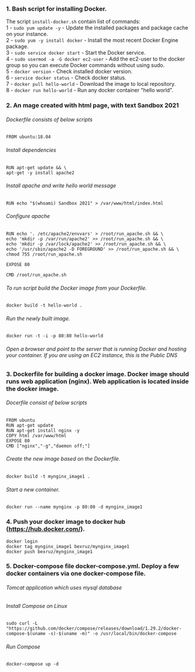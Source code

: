 ### 1. Bash script for installing Docker.  
  
The script ``install-docker.sh`` contain list of commands:  
1 - ``sudo yum update -y`` - Update the installed packages and package cache on your instance.  
2 - ``sudo yum -y install docker`` - Install the most recent Docker Engine package.  
3 - ``sudo service docker start`` -  Start the Docker service.  
4 - ``sudo usermod -a -G docker ec2-user`` - Add the ec2-user to the docker group so you can execute Docker commands without using sudo.  
5 - ``docker version`` - Check installed docker version.  
6 - ``service docker status`` - Check docker status.  
7 - ``docker pull hello-world`` - Download the image to local repository.  
8 - ``docker run hello-world`` - Run any docker container "hello world".  

### 2. An mage created with html page, with text <Username> Sandbox 2021  
  
###### Dockerfile consists of below scripts
``FROM ubuntu:18.04``

###### Install dependencies
``RUN apt-get update && \``  
``apt-get -y install apache2``  
  
###### Install apache and write hello world message  
``RUN echo "$(whoami) Sandbox 2021" > /var/www/html/index.html``  

###### Configure apache  
``RUN echo '. /etc/apache2/envvars' > /root/run_apache.sh && \``  
 ``echo 'mkdir -p /var/run/apache2' >> /root/run_apache.sh && \``  
 ``echo 'mkdir -p /var/lock/apache2' >> /root/run_apache.sh && \``  
 ``echo '/usr/sbin/apache2 -D FOREGROUND' >> /root/run_apache.sh && \``  
 ``chmod 755 /root/run_apache.sh``  

``EXPOSE 80``  
  
``CMD /root/run_apache.sh``  
###### To run script build the Docker image from your Dockerfile.  
``docker build -t hello-world .``  
###### Run the newly built image. 
``docker run -t -i -p 80:80 hello-world``  
###### Open a browser and point to the server that is running Docker and hosting your container. If you are using an EC2 instance, this is the Public DNS  
    
### 3. Dockerfile for building a docker image. Docker image should runs web application (nginx). Web application is located inside the docker image.  
  
###### Docerfile consist of below scripts
  
``FROM ubuntu``  
``RUN apt-get update``  
``RUN apt-get install nginx -y``  
``COPY html /var/www/html``  
``EXPOSE 80``  
``CMD ["nginx","-g","daemon off;"]``  

 ###### Create the new image based on the Dockerfile.  
``docker build -t mynginx_image1 .``  
 ###### Start a new container.  
``docker run --name mynginx -p 80:80 -d mynginx_image1``  
  
### 4.  Push your docker image to docker hub (https://hub.docker.com/).
  
 ``docker login``  
 ``docker tag mynginx_image1 bexruz/mynginx_image1``  
 ``docker push bexruz/mynginx_image1``  
  
### 5. Docker-compose file docker-compose.yml. Deploy a few docker containers via one docker-compose file.  
  
###### Tomcat application which uses mysql database
###### Install Compose on Linux  
  
``sudo curl -L "https://github.com/docker/compose/releases/download/1.29.2/docker-compose-$(uname -s)-$(uname -m)" -o /usr/local/bin/docker-compose``  
###### Run Compose  
``docker-compose up -d``
